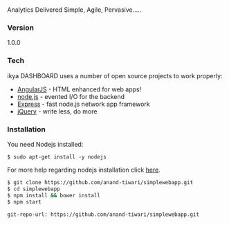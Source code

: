 #
Analytics Delivered Simple, Agile, Pervasive.....
>
### Version
1.0.0

### Tech

ikya DASHBOARD uses a number of open source projects to work properly:

* [AngularJS](https://docs.angularjs.org/guide/introduction) - HTML enhanced for web apps!
* [node.js](https://nodejs.org/en/docs/) - evented I/O for the backend
* [Express](http://expressjs.com/en/starter/installing.html) - fast node.js network app framework 
* [jQuery](https://jquery.com/) - write less, do more

### Installation

You need Nodejs installed:

`$ sudo apt-get install -y nodejs`

For more help regarding nodejs installation click [here](https://nodejs.org/en/download/package-manager/).
```sh
$ git clone https://github.com/anand-tiwari/simplewebapp.git
$ cd simplewebapp
$ npm install && bower install
$ npm start
```

`git-repo-url: https://github.com/anand-tiwari/simplewebapp.git` 